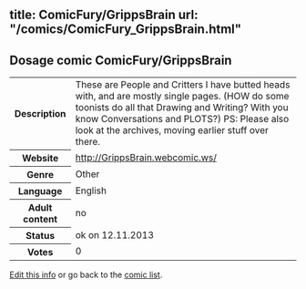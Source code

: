title: ComicFury/GrippsBrain
url: "/comics/ComicFury_GrippsBrain.html"
---
Dosage comic ComicFury/GrippsBrain
-----------------------------------------

<p id="msg"></p>
<script type="text/javascript">
if (window.location.search === '?edit_info_mail=sent_ok') {
  var elem = document.getElementById("msg");
  elem.innerHTML = 'Edited information sucessfully sent for review, which is usually done daily. Thanks!';
  elem.className = 'ok';
}
</script>
<table class="comicinfo">
<tr>
<th>Description</th><td>These are People and Critters I have butted heads with, and are mostly single pages. (HOW do some toonists do all that Drawing and Writing? With you know Conversations and PLOTS?) PS: Please also look at the archives, moving earlier stuff over there.</td>
</tr>
<tr>
<th>Website</th><td><a href="http://GrippsBrain.webcomic.ws/">http://GrippsBrain.webcomic.ws/</a></td>
</tr>
<tr>
<th>Genre</th><td>Other</td>
</tr>
<tr>
<th>Language</th><td>English</td>
</tr>
<tr>
<th>Adult content</th><td>no</td>
</tr>
<tr>
<th>Status</th><td>ok on 12.11.2013</td>
</tr>
<tr>
<th>Votes</th><td>0</td>
</tr>
</table>

[Edit this info](ComicFury_GrippsBrain_edit.html) or go back to the [comic list](../comic-index.html).
